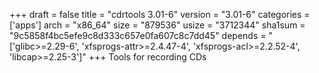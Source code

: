 +++
draft = false
title = "cdrtools 3.01-6"
version = "3.01-6"
categories = ['apps']
arch = "x86_64"
size = "879536"
usize = "3712344"
sha1sum = "9c5858f4bc5efe9c8d333c657e0fa607c8c7dd45"
depends = "['glibc>=2.29-6', 'xfsprogs-attr>=2.4.47-4', 'xfsprogs-acl>=2.2.52-4', 'libcap>=2.25-3']"
+++
Tools for recording CDs